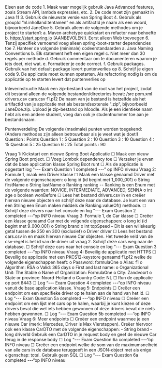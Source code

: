 Eisen aan de code
    1. Maak waar mogelijk gebruik Java Advanced features, zoals Stream API, lambda expressies, etc.
    2. De code moet zijn gemaakt in Java 11
    3. Gebruik de nieuwste versie van Spring Boot
    4. Gebruik als groupId “nl.inholland.tentamen” en als artifactId je naam als een woord, bijvoorbeeld JaneDoe
    5. Gebruik alleen de volgende methodes om je project te starten1:
        a. Maven archetype quickstart en refactor naar behoefte
        b. https://start.spring.io (AANBEVOLEN!). Eerst alleen Web toevoegen
    6. Tenzij specifiek vernoemd voeg alleen spring-boot-starter dependencies toe
    7. Hanteer de volgende (minimale) codeerstandaarden
        a. Java Naming Conventions
        b. Elk statement heft een eigen regel
        c. Niet meer dan 30 regels per methode
        d. Gebruik commentaar om te documenteren waarom je iets doet, niet wat.
        e. Formatteer je code correct.
        f. Gebruik packages. Gebruik van het default package levert puntenverlies op
    8. Schrijf je eigen code
    9. De applicatie moet kunnen opstarten. Als refactoring nodig is om de applicatie op te starten levert dat puntenverlies op

Inleverinstructie
    Maak een zip-bestand van de root van het project, zodat dit bestand alleen de volgende bestanden/directories bevat:
        /src pom.xml drivers.csv cars.csv f1.p12
    De naam van je bestand is hetzelfde als het artifactId van je applicatie met als bestandsextensie ".zip", bijvoorbeeld JaneDoe.zip. Upload je zip-bestand op Moodle. Als je een identieke naam hebt als een andere student, voeg dan ook je studentnummer toe aan je bestandsnaam.

Puntenverdeling
    De volgende (maximale) punten worden toegekend:
    (Andere methodes zijn alleen betrouwbaar als je weet wat je doet!)
    Question : Points
    Question 1 : 5
    Question 2 : 10
    Question 3 : 10
    Question 4 : 15
    Question 5 : 25
    Question 6 : 25
    Total points : 90

Vraag 1: Kickstart een nieuwe Spring Boot Applicatie
☐ Maak een nieuw Spring Boot project.
☐ Voeg Lombok dependency toe
☐ Verzeker je ervan dat de base application klasse Spring Boot runt
☐ Als de applicatie is opgestart log "--- Exam Question 1 completed ---” op INFO niveau
Vraag 2: Formule 1, maak een Driver klasse
☐ Maak een klasse genaamd Driver met de volgende eigenschappen:
o long id (id begint met 1_000_001)
o String firstName
o String lastName
o Ranking ranking -- Ranking is een Enum met de volgende waarden: NOVICE, INTERMEDIATE, ADVANCED, SENNA
o int age
o boolean wonBefore
☐ Lees het bestand drivers.csv in en creëer hiervan nieuwe objecten en schrijf deze naar de database. Je kunt een van een String een Enum maken middels de Ranking.valueOf() methode.
☐ Schrijf deze drivers naar het console en log “--- Exam Question 2 completed ---“op INFO niveau
Vraag 3: Formule 1, de Car klasse
☐ Creëer een klasse genaamd Car met de volgende eigenschappen:
o long id (id begint met 9_000_001)
o String brand
o int topSpeed – Dit is een willekeurig getal tussen de 250 en 300 (exclusief)
o Driver driver
☐ Lees het bestand cars.csv in en maak hiervan nieuwe Car objecten. Het tweede veld van de csv-regel is het id van de driver uit vraag 2. Schrijf deze cars weg naar de database.
☐ Schrijf deze cars naar het console en log “--- Exam Question 3 completed ---“op INFO niveau
Vraag 4: Beveilig de applicatie met HTTPS
☐ Beveilig de applicatie met een PKCS12-keystore genaamd f1.p12 welke de volgende eigenschappen heeft:
o Password: formulaOne
o Alias: f1
o Algorithm: RSA
o Valid: 365 days
o First and last name: <jouw-naam>
o Organizational Unit: The Stable
o Name of Organization: FormulaOne
o City: Zandvoort
o State or province: Noord-Holland
o Country Code: NL
☐ Run de applicatie op port 8443
☐ Log “--- Exam Question 4 completed ---“op INFO niveau vanuit de base application klasse.
Vraag 5: Endpoints
☐ Creëer een endpoint om een specifieke driver op te halen aan de hand van het id.
☐ Log “--- Exam Question 5a completed ---“op INFO niveau
☐ Creëer een endpoint om een lijst met cars op te halen, waarbij je kunt kiezen of deze drivers bevat die wel iets hebben gewonnen of deze drivers bevat die niets hebben gewonnen.
☐ Log “--- Exam Question 5b completed ---“op INFO niveau
Vraag 6: Meer endpoints
☐ Creëer een endpoint waarmee je een nieuwe Car (merk: Mercedes, Driver is Max Vierstappen). Creëer hiervoor ook een klasse CarDTO met de volgende eigenschappen: - String brand - long driverId Gebruik een CarDTO in je request body en geef de nieuwe Car terug in de response body
☐ Log “--- Exam Question 6a completed ---“op INFO niveau
☐ Creëer een endpoint welke de som van de maximumsnelheid van alle cars in de database teruggeeft in een JSON-object met als enige eigenschap: total. Gebruik geen SQL
☐ Log “--- Exam Question 6a completed ---“op INFO niveau
